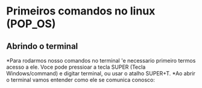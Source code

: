 # Primeiros comandos no linux (POP\_OS)

## Abrindo o terminal

*Para rodarmos nosso comandos no terminal 'e necessario primeiro termos acesso a ele. Voce pode pressioar a tecla SUPER (Tecla Windows/command) e digitar terminal, ou usar o atalho SUPER+T.
*Ao abrir o terminal vamos entender como ele se comunica conosco:

